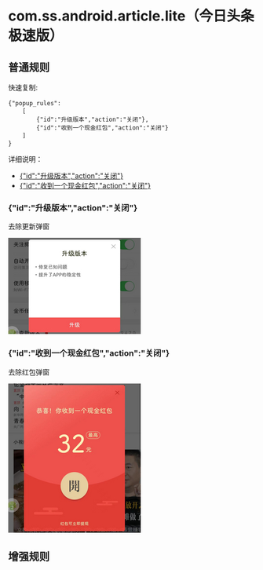 # com.ss.android.article.lite（今日头条极速版）

## 普通规则

快速复制:
```
{"popup_rules":
    [
        {"id":"升级版本","action":"关闭"},
        {"id":"收到一个现金红包","action":"关闭"}
    ]
}
```
详细说明：

- [{"id":"升级版本","action":"关闭"}]()
- [{"id":"收到一个现金红包","action":"关闭"}](#id收到一个现金红包action关闭)

### {"id":"升级版本","action":"关闭"}
去除更新弹窗

![](./assets/更新弹窗.jpg)

### {"id":"收到一个现金红包","action":"关闭"}
去除红包弹窗

![](./assets/红包弹窗.jpg)


## 增强规则
